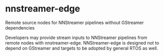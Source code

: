 # nnstreamer-edge
Remote source nodes for NNStreamer pipelines without GStreamer dependencies

Developers may provide stream inputs to NNStreamer pipelines from remote nodes with nnstreamer-edge.
NNStreamer-edge is designed not to depend on GStreamer and targets to be adopted by general RTOS as well.
